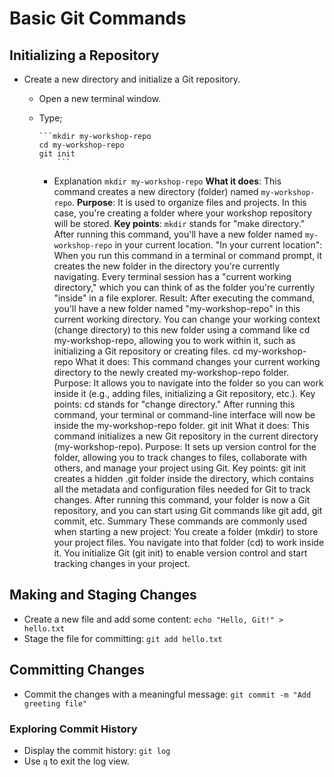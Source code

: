 # Basic Git Commands

## Initializing a Repository
- Create a new directory and initialize a Git repository.
  - Open a new terminal window.
  - Type;

        ```mkdir my-workshop-repo
        cd my-workshop-repo
        git init
            ```
    - Explanation
 ``mkdir my-workshop-repo``
**What it does**: This command creates a new directory (folder) named ``my-workshop-repo``.
**Purpose**: It is used to organize files and projects. In this case, you're creating a folder where your workshop repository will be stored.
**Key points**:
``mkdir`` stands for "make directory."
After running this command, you'll have a new folder named ``my-workshop-repo`` in your current location.
"In your current location": When you run this command in a terminal or command prompt, it creates the new folder in the directory you're currently navigating. Every terminal session has a "current working directory," which you can think of as the folder you're currently "inside" in a file explorer.
Result: After executing the command, you'll have a new folder named "my-workshop-repo" in this current working directory. You can change your working context (change directory) to this new folder using a command like cd my-workshop-repo, allowing you to work within it, such as initializing a Git repository or creating files.
cd my-workshop-repo
What it does: This command changes your current working directory to the newly created my-workshop-repo folder.
Purpose: It allows you to navigate into the folder so you can work inside it (e.g., adding files, initializing a Git repository, etc.).
Key points:
cd stands for "change directory."
After running this command, your terminal or command-line interface will now be inside the my-workshop-repo folder.
git init
What it does: This command initializes a new Git repository in the current directory (my-workshop-repo).
Purpose: It sets up version control for the folder, allowing you to track changes to files, collaborate with others, and manage your project using Git.
Key points:
git init creates a hidden .git folder inside the directory, which contains all the metadata and configuration files needed for Git to track changes.
After running this command, your folder is now a Git repository, and you can start using Git commands like git add, git commit, etc.
Summary
These commands are commonly used when starting a new project:
You create a folder (mkdir) to store your project files.
You navigate into that folder (cd) to work inside it.
You initialize Git (git init) to enable version control and start tracking changes in your project.

## Making and Staging Changes
- Create a new file and add some content:
``echo "Hello, Git!" > hello.txt``
- Stage the file for committing:
``git add hello.txt``

## Committing Changes
- Commit the changes with a meaningful message:
``git commit -m "Add greeting file"``

### Exploring Commit History
- Display the commit history:
``git log``
- Use ``q`` to exit the log view.